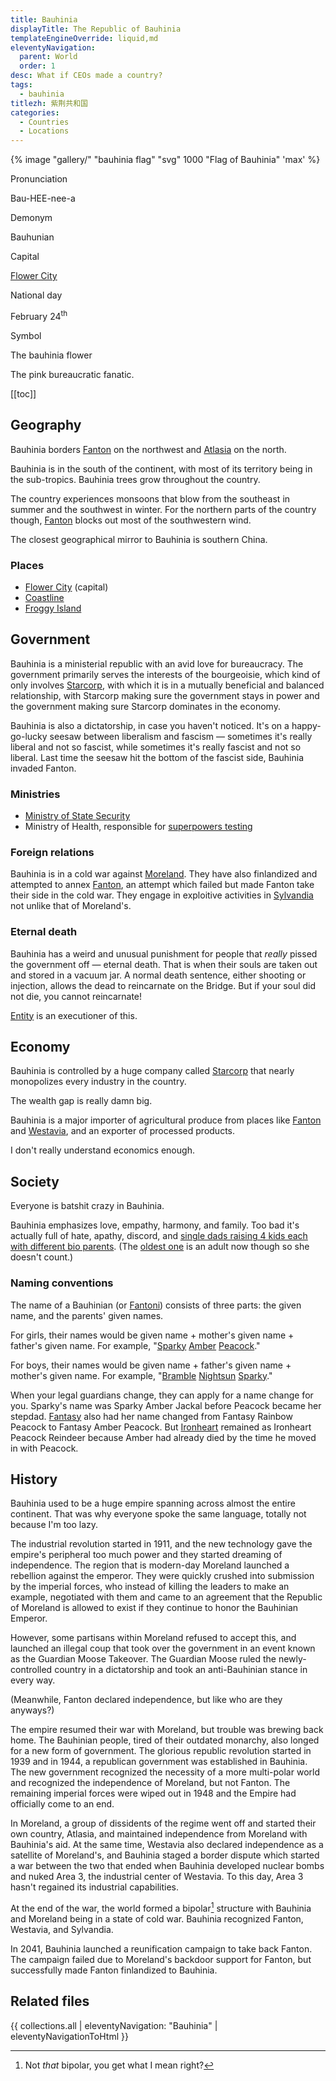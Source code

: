 ```yaml
---
title: Bauhinia
displayTitle: The Republic of Bauhinia
templateEngineOverride: liquid,md
eleventyNavigation:
  parent: World
  order: 1
desc: What if CEOs made a country?
tags:
  - bauhinia
titlezh: 紫荆共和国
categories:
  - Countries
  - Locations
---
```


{% image "gallery/" "bauhinia flag" "svg" 1000 "Flag of Bauhinia" 'max' %}

<div class="attr">
  <p>Pronunciation</p>
  <p>Bau-HEE-nee-a</p>
  <p>Demonym</p>
  <p>Bauhunian</p>
  <p>Capital</p>
  <p><a href="/world/bauhinia/">Flower City</a></p>
  <p>National day</p>
  <p>February 24<sup>th</sup></p>
  <p>Symbol</p>
  <p>The bauhinia flower</p>
</div>

The pink bureaucratic fanatic.

[[toc]]

## Geography

Bauhinia borders [Fanton](/world/fanton/) on the northwest and [Atlasia](/world/atlasia/) on the north.

Bauhinia is in the south of the continent, with most of its territory being in the sub-tropics. Bauhinia trees grow throughout the country.

The country experiences monsoons that blow from the southeast in summer and the southwest in winter. For the northern parts of the country though, [Fanton](/world/fanton/) blocks out most of the southwestern wind.

The closest geographical mirror to Bauhinia is southern China.

### Places

- [Flower City](/world/bauhinia/flower-city/) (capital)
- [Coastline](/world/bauhinia/coastline/)
- [Froggy Island](/world/bauhinia/froggy-island/)

## Government

Bauhinia is a ministerial republic with an avid love for bureaucracy. The government primarily serves the interests of the bourgeoisie, which kind of only involves [Starcorp](/world/bauhinia/starcorp/), with which it is in a mutually beneficial and balanced relationship, with Starcorp making sure the government stays in power and the government making sure Starcorp dominates in the economy.

Bauhinia is also a dictatorship, in case you haven't noticed. It's on a happy-go-lucky seesaw between liberalism and fascism — sometimes it's really liberal and not so fascist, while sometimes it's really fascist and not so liberal. Last time the seesaw hit the bottom of the fascist side, Bauhinia invaded Fanton.

### Ministries

- [Ministry of State Security](/world/bauhinia/mss/)
- Ministry of Health, responsible for [superpowers testing](/world/bauhinia/superpowers/)

### Foreign relations

Bauhinia is in a cold war against [Moreland](/world/moreland/). They have also finlandized and attempted to annex [Fanton](/world/fanton/), an attempt which failed but made Fanton take their side in the cold war. They engage in exploitive activities in [Sylvandia](/world/sylvandia/) not unlike that of Moreland's.

### Eternal death

Bauhinia has a weird and unusual punishment for people that *really* pissed the government off — eternal death. That is when their souls are taken out and stored in a vacuum jar. A normal death sentence, either shooting or injection, allows the dead to reincarnate on the Bridge. But if your soul did not die, you cannot reincarnate!

[Entity](/characters/entity/) is an executioner of this.

## Economy

Bauhinia is controlled by a huge company called [Starcorp](starcorp/) that nearly monopolizes every industry in the country.

The wealth gap is really damn big.

Bauhinia is a major importer of agricultural produce from places like [Fanton](/world/fanton/) and [Westavia](/world/westavia/), and an exporter of processed products.

I don't really understand economics enough.

## Society

Everyone is batshit crazy in Bauhinia.

Bauhinia emphasizes love, empathy, harmony, and family. Too bad it's actually full of hate, apathy, discord, and [single dads raising 4 kids each with different bio parents](/characters/peacock/). (The [oldest one](/characters/fantasy/) is an adult now though so she doesn't count.)

### Naming conventions

The name of a Bauhinian (or [Fantoni](/world/fanton/)) consists of three parts: the given name, and the parents' given names.

For girls, their names would be given name + mother's given name + father's given name. For example, "[Sparky](/characters/sparky/) [Amber](/characters/amber/) [Peacock](/characters/peacock/)."

For boys, their names would be given name + father's given name + mother's given name. For example, "[Bramble](/characters/bramble/) [Nightsun](/characters/nightsun/) [Sparky](/characters/sparky/)."

When your legal guardians change, they can apply for a name change for you. Sparky's name was Sparky Amber Jackal before Peacock became her stepdad. [Fantasy](/characters/fantasy/) also had her name changed from Fantasy Rainbow Peacock to Fantasy Amber Peacock. But [Ironheart](/characters/ironheart/) remained as Ironheart Peacock Reindeer because Amber had already died by the time he moved in with Peacock.

## History

Bauhinia used to be a huge empire spanning across almost the entire continent. That was why everyone spoke the same language, totally not because I'm too lazy.

The industrial revolution started in 1911, and the new technology gave the empire's peripheral too much power and they started dreaming of independence. The region that is modern-day Moreland launched a rebellion against the emperor. They were quickly crushed into submission by the imperial forces, who instead of killing the leaders to make an example, negotiated with them and came to an agreement that the Republic of Moreland is allowed to exist if they continue to honor the Bauhinian Emperor.

However, some partisans within Moreland refused to accept this, and launched an illegal coup that took over the government in an event known as the Guardian Moose Takeover. The Guardian Moose ruled the newly-controlled country in a dictatorship and took an anti-Bauhinian stance in every way.

(Meanwhile, Fanton declared independence, but like who are they anyways?)

The empire resumed their war with Moreland, but trouble was brewing back home. The Bauhinian people, tired of their outdated monarchy, also longed for a new form of government. The glorious republic revolution started in 1939 and in 1944, a republican government was established in Bauhinia. The new government recognized the necessity of a more multi-polar world and recognized the independence of Moreland, but not Fanton. The remaining imperial forces were wiped out in 1948 and the Empire had officially come to an end.

In Moreland, a group of dissidents of the regime went off and started their own country, Atlasia, and maintained independence from Moreland with Bauhinia's aid. At the same time, Westavia also declared independence as a satellite of Moreland's, and Bauhinia staged a border dispute which started a war between the two that ended when Bauhinia developed nuclear bombs and nuked Area 3, the industrial center of Westavia. To this day, Area 3 hasn't regained its industrial capabilities.

At the end of the war, the world formed a bipolar[^1] structure with Bauhinia and Moreland being in a state of cold war. Bauhinia recognized Fanton, Westavia, and Sylvandia.

In 2041, Bauhinia launched a reunification campaign to take back Fanton. The campaign failed due to Moreland's backdoor support for Fanton, but successfully made Fanton finlandized to Bauhinia.

## Related files

{{ collections.all | eleventyNavigation: "Bauhinia" | eleventyNavigationToHtml }}

[^1]: Not *that* bipolar, you get what I mean right?
